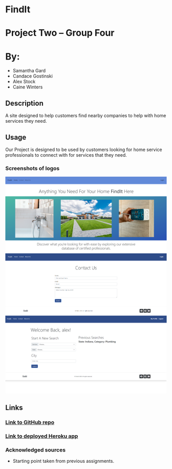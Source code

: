 # FindIt
# Project Two – Group Four
# By: 
- Samantha Gard
- Candace Gostinski
- Alex Stock
- Caine Winters

## Description
A site designed to help customers find nearby companies to help with home services they need. 

## Usage
Our Project is designed to be used by customers looking for home service professionals to connect with for 
services that they need. 

### Screenshots of logos 
![Screenshoty shots](./img/404.jpg)
![Screenshot  shots](./img/contactus.png)
![Screenshot  shots](./img/searchscreen.png)
## Links
### [Link to GitHub repo](https://github.com/elcaine/FindIt)
### [Link to deployed Heroku app](https://find-it-p2-c5abd3d95f03.herokuapp.com/)

### Acknowledged sources
- Starting point taken from previous assignments.

